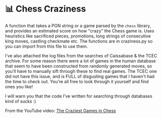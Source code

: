 # 📊 Chess Craziness

A function that takes a PGN string or a game parsed by the `chess` library, and provides an estimated score on how "crazy" the Chess game is. Uses heuristics like sacrificed pieces, promotions, long strings of consecutive king moves, castling checkmate etc. The functions are in craziness.py so you can import from this file to use them.

I've also attached the log files from the searches of Caissabase & the TCEC archive. For some reason there were a lot of games in the human database that seem to have been constructed from randomly generated moves, so you'll have to manually sift through these to find real games. The TCEC one did not have this issue, and is FULL of disgusting games that I haven't had the time to check out. You're all free to look through it yourself and find ones you like!

I will warn you that the code I've written for searching through databases kind of sucks :)

From the YouTube video: [The Craziest Games in Chess](https://www.youtube.com/watch?v=FaOJNknjako)